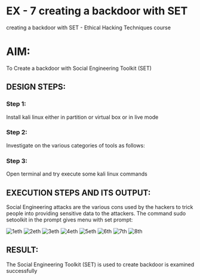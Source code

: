 # EX - 7 creating a backdoor with SET
creating a backdoor with SET - Ethical Hacking Techniques course

# AIM:
To Create a backdoor with Social Engineering Toolkit (SET)

## DESIGN STEPS:

### Step 1:

Install kali linux either in partition or virtual box or in live mode


### Step 2:

Investigate on the various categories of tools as follows:

### Step 3:

Open terminal and try execute some kali linux commands

## EXECUTION STEPS AND ITS OUTPUT:
Social Engineering attacks are the various cons used by the hackers to trick people into providing sensitive data to the attackers. 
The command sudo setoolkit in the prompt gives menu with set prompt:

![1eth](https://github.com/deepikasrinivasans/creating-a-backdoor-with-SET/assets/119393935/3c3f7887-1a75-49c5-8edc-587e604429ab)
![2eth](https://github.com/deepikasrinivasans/creating-a-backdoor-with-SET/assets/119393935/beeec387-642f-4ce1-bfe5-df2cc257c209)
![3eth](https://github.com/deepikasrinivasans/creating-a-backdoor-with-SET/assets/119393935/3c544286-065d-461d-80ca-20cf253414b4)
![4eth](https://github.com/deepikasrinivasans/creating-a-backdoor-with-SET/assets/119393935/a01f6081-016f-4ddd-bef2-7247e146c85f)
![5eth](https://github.com/deepikasrinivasans/creating-a-backdoor-with-SET/assets/119393935/72d7a901-fa7d-4d2f-b9bc-d9bb5e3e49a5)
![6th](https://github.com/deepikasrinivasans/creating-a-backdoor-with-SET/assets/119393935/add8adff-286f-405f-9417-6ced2335e395)
![7th](https://github.com/deepikasrinivasans/creating-a-backdoor-with-SET/assets/119393935/471c15d0-2cc1-4e68-90ea-69c2bddc5325)
![8th](https://github.com/deepikasrinivasans/creating-a-backdoor-with-SET/assets/119393935/e6283f64-da5a-484a-8abe-65786f4b112f)
## RESULT:
The Social Engineering Toolkit (SET) is used to create backdoor is  examined successfully
